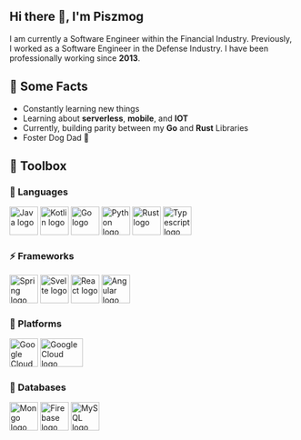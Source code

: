 ## Hi there 👋, I'm Piszmog

I am currently a Software Engineer within the Financial Industry. Previously, I worked as a Software Engineer in the
Defense Industry. I have been professionally working since **2013**.

## 💎 Some Facts

* Constantly learning new things
* Learning about **serverless**, **mobile**, and **IOT**
* Currently, building parity between my **Go** and **Rust** Libraries
* Foster Dog Dad 🐶

## 🧰 Toolbox

### 💬 Languages

<p>
<img src="https://cdn.worldvectorlogo.com/logos/java-4.svg" alt="Java logo" width="50" height="50"/>
<img src="https://cdn.worldvectorlogo.com/logos/kotlin-1.svg" alt="Kotlin logo" width="50" height="50"/>
<img src="https://cdn.worldvectorlogo.com/logos/golang-1.svg" alt="Go logo" width="50" height="50"/>
<img src="https://cdn.worldvectorlogo.com/logos/python-5.svg" alt="Python logo" width="50" height="50"/>
<img src="https://cdn.worldvectorlogo.com/logos/rust.svg" alt="Rust logo" width="50" height="50"/>
<img src="https://cdn.worldvectorlogo.com/logos/typescript.svg" alt="Typescript logo" width="50" height="50"/>
</p>

### ⚡ Frameworks

<p>
<img src="https://cdn.worldvectorlogo.com/logos/spring-3.svg" alt="Spring logo" width="50" height="50"/>
<img src="https://cdn.worldvectorlogo.com/logos/svelte-1.svg" alt="Svelte logo" width="50" height="50"/>
<img src="https://cdn.worldvectorlogo.com/logos/react-2.svg" alt="React logo" width="50" height="50"/>
<img src="https://cdn.worldvectorlogo.com/logos/angular-icon-1.svg" alt="Angular logo" width="50" height="50"/>
</p>

### 🚀 Platforms

<p>
<img src="https://cdn.worldvectorlogo.com/logos/google-cloud-1.svg" alt="Google Cloud logo" width="50" height="50"/>
<img src="https://www.cloudfoundry.org/wp-content/uploads/vertical-color-thumb.jpg" alt="Google Cloud logo" width="75" height="50"/>
</p>

### 📝 Databases

<p>
<img src="https://cdn.worldvectorlogo.com/logos/mongodb-icon-1.svg" alt="Mongo logo" width="50" height="50"/>
<img src="https://cdn.worldvectorlogo.com/logos/firebase-1.svg" alt="Firebase logo" width="50" height="50"/>
<img src="https://cdn.worldvectorlogo.com/logos/mysql-6.svg" alt="MySQL logo" width="50" height="50"/>
</p>
